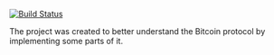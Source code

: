 [![Build Status](https://travis-ci.org/yu-kopylov/bitcoin-utilities.svg?branch=master)](https://travis-ci.org/yu-kopylov/bitcoin-utilities)

The project was created to better understand the Bitcoin protocol by implementing some parts of it.
